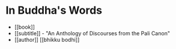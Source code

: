 # In Buddha's Words

- [[book]]
- [[subtitle]] - "An Anthology of Discourses from the Pali Canon"
- [[author]] [[bhikku bodhi]]


